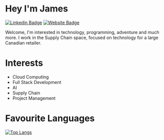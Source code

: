 # Hey I'm James

[![Linkedin Badge](https://img.shields.io/badge/-JKH-blue?style=flat&logo=Linkedin&logoColor=white&link=https://www.linkedin.com/in/jlim/)](https://www.linkedin.com/in/james-k-howard/)
[![Website Badge](https://img.shields.io/badge/-jameskhoward.com-47CCCC?style=flat&logo=Google-Chrome&logoColor=white&link=https://jessicalim.me)](https://www.jameskhoward.com/)

Welcome, I'm interested in technology, programming, adventure and much more.
I work in the Supply Chain space, focused on technology for a large Canadian retailer.

# Interests

- Cloud Computing
- Full Stack Development
- AI
- Supply Chain
- Project Management

# Favourite Languages
[![Top Langs](https://github-readme-stats.vercel.app/api/top-langs/?username=james-k-h)](https://github.com/anuraghazra/github-readme-stats)
